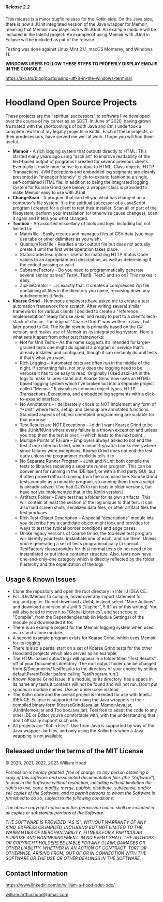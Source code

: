 ##### Release 2.2

This release is a minor bugfix release for the Kotlin side.
On the Java side, there is now a JUnit integrated version of the Java wrapper for Memoir, meaning that
Memoir now plays nice with JUnit. An example module will be included in the IntelliJ project. An
example of using Memoir with JUnit in Eclipse will be included as pat of the release.

Testing was done against Linux Mint 21.1, macOS Monterey, and Windows 11.

**WINDOWS USERS FOLLOW THESE STEPS TO PROPERLY DISPLAY EMOJIS IN THE CONSOLE**

https://akr.am/blog/posts/using-utf-8-in-the-windows-terminal

---

# Hoodland Open Source Projects

These projects are the "spiritual successors" to software I've developed over
the course of my career as an SDET. In June of 2020, having grown frustrated
with the shortcomings of both Java and C#, I undertook a complete rewrite of
my legacy projects in Kotlin. Each of these projects, or their predecessors,
have served me well at work. I hope you will find them useful.

- **Memoir** - A rich logging system that outputs directly to HTML. This started
many years ago using "ascii art" to improve readability of the text-based output
of programs I created for several previous clients. Eventually it made more
sense to output to HTML. Class objects, HTTP Transactions, JVM Exceptions and
embedded log segments are cleanly presented in "manager friendly" click-to-expand
fashion to a single, self-contained HTML file. In addition to being the integrated
logging system for Koarse Grind (see below) a wrapper class is provided to make
Memoir easy to use with JUnit.
- **ChangeScan** - A program that can tell you what has changed on a computer's
file system. It is the spiritual successor of a JavaScript program I created for
a client to test their installer. Scan all or part of the filesystem; perform
your installation (or otherwise cause changes); scan it again and it tells you
what changed.
- **Toolbox** - An assorted miscellany of tools and toys. Including but not limited to:
    - Matrixfile - Easily creates and manages files of CSV data (you may use tabs or
    other delimiters as you wish).
    - QuantumTextFile - Readies a text output file but does not actually create it
    until the first write operation takes place.
    - StatusCodeDescription - Useful for matching HTTP Status Code values to an
    appropriate text description, as well as determining if the code if passing or valid.
    - SubnameFactory - Do you need to programmatically generate several similar names?
    TestA, TestB, TestC and so on? This makes it easy.
    - ZipFileCreator - ...is exactly that. It creates a compressed Zip file containing all files in the directory you name, recursing down any subdirectories it finds.
- **Koarse Grind** - Numerous employers have asked me to create a test automation
framework from scratch. After writing several similar frameworks for various
clients I decided to create a "reference implementation" ready for use as-is,
and ready to port to a client's tech-stack of choice. The original "Coarse Grind"
was written in Java, but later ported to C#. The Kotlin rewrite is primarily
based on the C# version, and makes use of Memoir as its integrated log system.
Here's what sets it apart from other test frameworks:
    - Not for Unit Tests – As the name suggests it’s intended for larger-grained tests one might do against a program or service that’s already installed and configured; though it can certainly do unit tests if that’s what you want.
    - Rich Logging – Automated tests are often run in the middle of the night. If something fails, not only does the logging need to be verbose it has to be easy to read. Originally I used ascii-art in the logs to make failures stand out. Koarse Grind now uses an HTML-based logging system which I’ve broken out into a separate project called “Memoir.” It visualizes common object types, HTTP Transactions, Exceptions, and embedded log segments with a click-to-expand interface.
    - No Annotations – I deliberately chose to NOT implement any form of “*Unit” where tests, setup, and cleanup are annotated functions. Standard aspects of object orientated programming are suitable for that purpose.
    - Test Results are NOT Exceptions – I didn’t want Koarse Grind to be like JUnit/NUnit where every failure is a thrown exception and unless you trap them the test is over; --which leads to the next point…
    - Multiple Points of Failure – Employers always asked to not end the test if one criterion failed, which meant try/catch blocks everywhere since failures were exceptions. Koarse Grind does not end the test early unless the programmer explicitly tells it to.
    - No Separate Runner Program – JUnit and NUnit both compile the tests to libraries requiring a separate runner program. This can be convenient for running in the IDE itself, or with a third party GUI, but it often proved difficult running from the command line. Koarse Grind tests compile as a runnable program, so running them from a script is already solved. (I’ve had GUI’s to run tests in older versions, but have not yet implemented that in the Kotlin version.)
    - Artifacts Folder – Every test has a folder for its own artifacts. This will contain at least the section of the log unique to that test. It can also hold screen shots, serialized data files, or other artifact files the test produces.
    - Rich Test-Object Description – A special “descriptions” module lets you describe how a candidate object might look and provides for ways to test the typical border conditions and edge cases.
    - Unlike legacy versions of Coarse Grind, the top-level test program will identify your tests, instantiate one of each, and run them. Unless you’re generating a set of tests programmatically (a special TestFactory class provides for this) normal tests do not need to be instantiated or put into a container structure. Also, tests now have one-and-only-one category which is directly reflected by the folder hierarchy and the organization of the logs.

## Usage & Known Issues
- Clone the repository and open the root directory in IntelliJ IDEA CE.
- For JUnitMemoir to compile, hover over any import statement for org.junit.jupiter. Do not download JUnit4; instead select "More Actions" and download a version of JUnit 5 ("Jupiter", 5.8.1 as of this writing). You will also need to move it to "Global Libraries", and set scope to "Compile", from the Dependencies tab (in Module Settings) of the module you downloaded it for.
- There is an example project for the Memoir logging system when used as a stand-alone module.
- A second example program exists for Koarse Grind, which uses Memoir for its logging.
- There is also a partial start on a set of Koarse Grind tests for the other Hoodland projects which also serves as an example.
- The HTML-based output logs will appear in a folder titled "Test Results" off of your Documents directory. The root output folder can be changed from $/Documents/TestResults to the directory of your choice by setting defaultParentFolder before calling TestProgram.run().
- Known Koarse Grind Issue: If a module, or its directory, has a space in its name any tests it contains will not be found and will not run. Don't put spaces in module names. Use an underscore instead.
- The Kotlin code and the overall project is intended for use with IntelliJ IDEA CE. Eclipse is supported for using the Java wrappers in their compiled binary form (KoarseGrindJava.jar, MemoirJava.jar, JUnitMemoir.jar and ToolboxJava.jar). Feel free to adapt the code to any other IDE or Editor you're comfortable with, with the understanding that I don't officially support such use.
- All projects are "Kotlin First". Use from Java is supported by way of the Java wrapper Jar files, and only using the Kotlin bits when a Java wrapping is not available.

## Released under the terms of the MIT License
© 2020, 2021, 2022, 2023 William Hood

*Permission is hereby granted, free of charge, to any person obtaining a copy
of this software and associated documentation files (the "Software"), to deal
in the Software without restriction, including without limitation the rights to
use, copy, modify, merge, publish, distribute, sublicense, and/or sell copies
of the Software, and to permit persons to whom the Software is furnished
to do so, subject to the following conditions:*

*The above copyright notice and this permission notice shall be included
in all copies or substantial portions of the Software.*

*THE SOFTWARE IS PROVIDED "AS IS", WITHOUT WARRANTY OF ANY KIND,
EXPRESS OR IMPLIED, INCLUDING BUT NOT LIMITED TO THE WARRANTIES
OF MERCHANTABILITY, FITNESS FOR A PARTICULAR PURPOSE AND
NONINFRINGEMENT. IN NO EVENT SHALL THE AUTHORS OR COPYRIGHT
HOLDERS BE LIABLE FOR ANY CLAIM, DAMAGES OR OTHER LIABILITY,
WHETHER IN AN ACTION OF CONTRACT, TORT OR OTHERWISE, ARISING
FROM, OUT OF OR IN CONNECTION WITH THE SOFTWARE OR THE USE OR
OTHER DEALINGS IN THE SOFTWARE.*


## Contact Information
https://www.linkedin.com/in/william-a-hood-sdet-pdx/

william.arthur.hood@gmail.com
